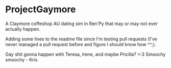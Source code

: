 # ProjectGaymore
A Claymore coffeshop AU dating sim in Ren'Py that may or may not ever actually happen.

Adding some lines to the readme file since I'm testing pull requests (I've never managed a pull request before and figure I should know how ^^;).

 Gay shit gonna happen with Teresa, Irene, and maybe Pricilla? >:3 Smoochy smoochy - Kris

